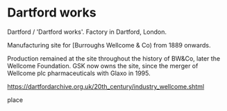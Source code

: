 



# Dartford works


Dartford / 'Dartford works'.  Factory in Dartford, London.

Manufacturing site for [Burroughs Wellcome & Co) from 1889 onwards.

Production remained at the site throughout the history of BW&Co, later the Wellcome Foundation. GSK now owns the site, since the merger of Wellcome plc pharmaceuticals with Glaxo in 1995.

https://dartfordarchive.org.uk/20th_century/industry_wellcome.shtml



place